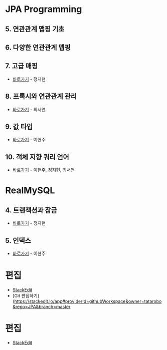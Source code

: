 # JPA Programming

## 5. 연관관계 맵핑 기초

## 6. 다양한 연관관계 맵핑

## 7. 고급 매핑
* [바로가기](https://github.com/tatarobo/JPA/blob/master/JPA/7.advancedMapping.md) - 정지현

## 8. 프록시와 연관관계 관리
* [바로가기](https://github.com/tatarobo/JPA/blob/master/JPA/8.proxy.md) - 최서연

## 9. 값 타입
* [바로가기](https://github.com/tatarobo/JPA/blob/master/JPA/9.valueType.md) - 이현주

## 10. 객체 지향 쿼리 언어
* [바로가기](https://github.com/tatarobo/JPA/blob/master/JPA/10.OQL.md) - 이현주, 정지현, 최서연

# RealMySQL

## 4. 트랜잭션과 잠금
* [바로가기](https://github.com/tatarobo/Study/blob/master/RealMysql/4.%20트랜잭션과%20잠금.md) - 정지현

## 5. 인덱스
* [바로가기](https://github.com/tatarobo/Study/blob/master/RealMysql/5.%20인덱스.md) - 이현주

# 편집
* [StackEdit](http://stackedit.io)
* [Git 편집하기](https://stackedit.io/app#providerId=githubWorkspace&owner=tatarobo&repo=JPA&branch=master

# 편집
* [StackEdit](http://stackedit.io)
<!--stackedit_data:
eyJoaXN0b3J5IjpbLTEzMjIzOTA3NTAsLTM2NTQxNzgyNCwtNj
U3NjM3NTE2XX0=
-->
